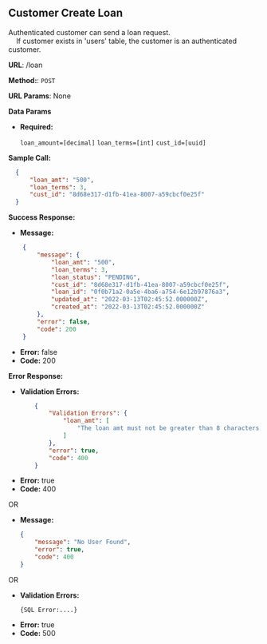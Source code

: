 **Customer Create Loan**
----
  Authenticated customer can send a loan request. <br>
  &nbsp;&nbsp;&nbsp; If customer exists in 'users' table, the customer is an authenticated customer.

 **URL**: /loan

**Method:**:  `POST`
  
**URL Params**: None

**Data Params**

*  **Required:**
 
   `loan_amount=[decimal]` `loan_terms=[int]` `cust_id=[uuid]`

**Sample Call:**

  ```json
    {
        "loan_amt": "500",
        "loan_terms": 3,
        "cust_id": "8d68e317-d1fb-41ea-8007-a59cbcf0e25f"
    }
  ```

**Success Response:**

* **Message:**
```json
    {
        "message": {
            "loan_amt": "500",
            "loan_terms": 3,
            "loan_status": "PENDING",
            "cust_id": "8d68e317-d1fb-41ea-8007-a59cbcf0e25f",
            "loan_id": "0f0b71a2-0a5e-4ba6-a754-6e12b97876a3",
            "updated_at": "2022-03-13T02:45:52.000000Z",
            "created_at": "2022-03-13T02:45:52.000000Z"
        },
        "error": false,
        "code": 200
    }
```
* **Error:** false <br />
* **Code:** 200 <br />
 
**Error Response:**

* **Validation Errors:** 
    ```json
        {
            "Validation Errors": {
                "loan_amt": [
                    "The loan amt must not be greater than 8 characters."
                ]
            },
            "error": true,
            "code": 400
        }
    ```
*   **Error:** true <br />
*   **Code:** 400 <br />

  OR

*   **Message:** 
    ```json
    {
        "message": "No User Found",
        "error": true,
        "code": 400
    }
    ```
    

  OR

*   **Validation Errors:** 
    ```
    {SQL Error:....}
    ```
*   **Error:** true <br />
*   **Code:** 500 <br />


